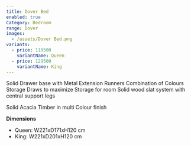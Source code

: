 ```yaml
---
title: Dover Bed
enabled: true
Category: Bedroom
range: Dover
images:
  - /assets/Dover Bed.png
variants:
  - price: 119500
    variantName: Queen
  - price: 129500
    variantName: King
---
```

Solid Drawer base with Metal Extension Runners
Combination of Colours
Storage Draws to maximize Storage for room
Solid wood slat system with central support legs

Solid Acacia Timber in multi Colour finish

**Dimensions**
* Queen: W221xD171xH120 cm
* King: W221xD201xH120 cm